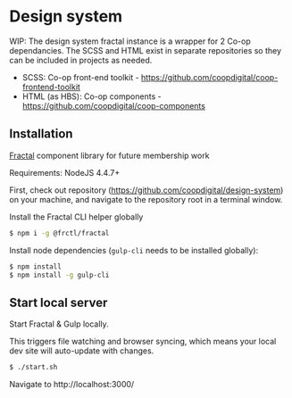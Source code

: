 # Design system

WIP: The design system fractal instance is a wrapper for 2 Co-op dependancies. The SCSS and HTML exist in separate repositories so they can be included in projects as needed.

- SCSS: Co-op front-end toolkit - https://github.com/coopdigital/coop-frontend-toolkit
- HTML (as HBS): Co-op components - https://github.com/coopdigital/coop-components

## Installation

[Fractal](https://fractal.build/) component library for future membership work

Requirements: NodeJS 4.4.7+

First, check out repository (https://github.com/coopdigital/design-system) on your machine, and navigate to the repository root in a terminal window.

Install the Fractal CLI helper globally

```sh
$ npm i -g @frctl/fractal
```

Install node dependencies (`gulp-cli` needs to be installed globally):

```sh
$ npm install
$ npm install -g gulp-cli
```

## Start local server

Start Fractal & Gulp locally.

This triggers file watching and browser syncing, which means your local dev site will auto-update with changes.

```sh
$ ./start.sh
```

Navigate to http://localhost:3000/
